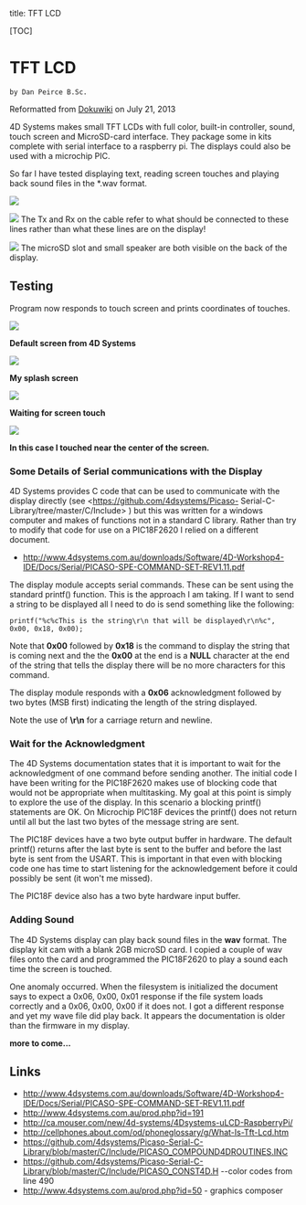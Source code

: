 title: TFT LCD

[TOC]

# TFT LCD


    by Dan Peirce B.Sc.

Reformatted from [Dokuwiki](http://danpeirce.net46.net/dokuwiki/doku.php?id=4d_lcd) on July 21, 2013

4D Systems makes small TFT LCDs with full color, built-in controller, sound,
touch screen and MicroSD-card interface. They package some in kits complete
with serial interface to a raspberry pi. The displays could also be used with
a microchip PIC.

So far I have tested displaying text, reading screen touches and playing back
sound files in the *.wav format.

![](4d/tft-lcd_pmt.jpg)

![](4d/4d_connector.jpg) The Tx and Rx on the cable refer to what should
be connected to these lines rather than what these lines are on the display!

![](4d/4d_back.jpg) The microSD slot and small speaker are both visible
on the back of the display.  

## Testing

Program now responds to touch screen and prints coordinates of touches.

![](4d/4d_default_scn.jpg)

**Default screen from 4D Systems**

![](4d/4d_my_flash.jpg)

**My splash screen**

![](4d/4d_touch_for.jpg)

**Waiting for screen touch**

![](4d/4d_you_touched.jpg)

**In this case I touched near the center of the screen.**

### Some Details of Serial communications with the Display

4D Systems provides C code that can be used to communicate with the display
directly (see <https://github.com/4dsystems/Picaso-
Serial-C-Library/tree/master/C/Include> ) but this was written for a windows
computer and makes of functions not in a standard C library. Rather than try
to modify that code for use on a PIC18F2620 I relied on a different document.

  * <http://www.4dsystems.com.au/downloads/Software/4D-Workshop4-IDE/Docs/Serial/PICASO-SPE-COMMAND-SET-REV1.11.pdf>

The display module accepts serial commands. These can be sent using the
standard printf() function. This is the approach I am taking. If I want to
send a string to be displayed all I need to do is send something like the
following:

    
    
    printf("%c%cThis is the string\r\n that will be displayed\r\n%c", 0x00, 0x18, 0x00);

Note that **0x00** followed by **0x18** is the command to display the string
that is coming next and the the **0x00** at the end is a **NULL** character at
the end of the string that tells the display there will be no more characters
for this command.

The display module responds with a **0x06** acknowledgment followed by two
bytes (MSB first) indicating the length of the string displayed.

Note the use of **\r\n** for a carriage return and newline.

### Wait for the Acknowledgment

The 4D Systems documentation states that it is important to wait for the
acknowledgment of one command before sending another. The initial code I have
been writing for the PIC18F2620 makes use of blocking code that would not be
appropriate when multitasking. My goal at this point is simply to explore the
use of the display. In this scenario a blocking printf() statements are OK. On
Microchip PIC18F devices the printf() does not return until all but the last
two bytes of the message string are sent.

The PIC18F devices have a two byte output buffer in hardware. The default
printf() returns after the last byte is sent to the buffer and before the last
byte is sent from the USART. This is important in that even with blocking code
one has time to start listening for the acknowledgement before it could
possibly be sent (it won't me missed).

The PIC18F device also has a two byte hardware input buffer.

### Adding Sound

The 4D Systems display can play back sound files in the **wav** format. The
display kit cam with a blank 2GB microSD card. I copied a couple of wav files
onto the card and programmed the PIC18F2620 to play a sound each time the
screen is touched.

One anomaly occurred. When the filesystem is initialized the document says to
expect a 0x06, 0x00, 0x01 response if the file system loads correctly and a
0x06, 0x00, 0x00 if it does not. I got a different response and yet my wave
file did play back. It appears the documentation is older than the firmware in
my display.

**more to come...**

## Links

  * <http://www.4dsystems.com.au/downloads/Software/4D-Workshop4-IDE/Docs/Serial/PICASO-SPE-COMMAND-SET-REV1.11.pdf>
  * <http://www.4dsystems.com.au/prod.php?id=191>
  * <http://ca.mouser.com/new/4d-systems/4Dsystems-uLCD-RaspberryPi/>
  * <http://cellphones.about.com/od/phoneglossary/g/What-Is-Tft-Lcd.htm>
  * <https://github.com/4dsystems/Picaso-Serial-C-Library/blob/master/C/Include/PICASO_COMPOUND4DROUTINES.INC>
  * <https://github.com/4dsystems/Picaso-Serial-C-Library/blob/master/C/Include/PICASO_CONST4D.H> \--color codes from line 490
  * <http://www.4dsystems.com.au/prod.php?id=50> \- graphics composer

